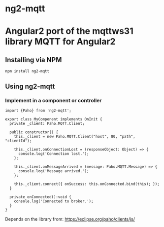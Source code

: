 # ng2-mqtt
Angular2 port of the mqttws31 library
MQTT for Angular2
=================

## Installing via NPM
```
npm install ng2-mqtt
```

## Using ng2-mqtt

### Implement in a component or controller
```
import {Paho} from 'ng2-mqtt';

export class MyComponent implements OnInit {
  private _client: Paho.MQTT.Client;
  
  public constructor() {
    this._client = new Paho.MQTT.Client("host", 80, "path", "clientId");
    
    this._client.onConnectionLost = (responseObject: Object) => {
      console.log('Connection lost.');
    };
    
    this._client.onMessageArrived = (message: Paho.MQTT.Message) => {
      console.log('Message arrived.');
    };
    
    this._client.connect({ onSuccess: this.onConnected.bind(this); });
  }
  
  private onConnected():void {
    console.log('Connected to broker.');
  }
}
```

Depends on the library from:
https://eclipse.org/paho/clients/js/
